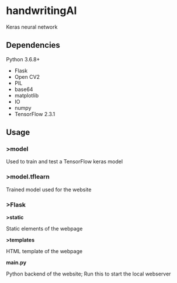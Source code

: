 # handwritingAI
Keras neural network 


## Dependencies
Python 3.6.8+ 
 * Flask
 * Open CV2
 * PIL
 * base64
 * matplotlib
 * IO
 * numpy
 * TensorFlow 2.3.1


## Usage
### >model
Used to train and test a TensorFlow keras model

### >model.tflearn
Trained model used for the website 

### >Flask
**>static**

Static elements of the webpage


**>templates**

HTML template of the webpage


**main.py**

Python backend of the website;
Run this to start the local webserver




